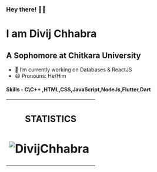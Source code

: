 ### Hey there! 👋🏻

# I am Divij Chhabra
## A Sophomore at Chitkara University


- 🔭 I’m currently working on Databases & ReactJS
- 😄 Pronouns: He/Him
#### Skills - C\C++ ,HTML,CSS,JavaScript,NodeJs,Flutter,Dart 

<table><tr><th><h2 align="center">STATISTICS
<h1 align="center"><img align="center" src="https://github-readme-stats.vercel.app/api/top-langs/?username=Divijcode&layout=compact&hide=html" alt="DivijChhabra" />&nbsp;</h1></th></tr></table>


